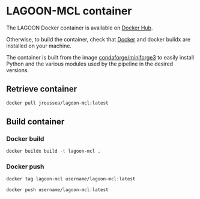 # LAGOON-MCL container

The LAGOON Docker container is available on [Docker Hub](https://hub.docker.com/r/jroussea/lagoon-mcl).

Otherwise, to build the container, check that [Docker](https://docs.docker.com/engine/install/) and docker buildx are installed on your machine.

The container is built from the image [condaforge/miniforge3](https://hub.docker.com/r/condaforge/miniforge3) to easily install Python and the various modules used by the pipeline in the desired versions.

## Retrieve container

```bash
docker pull jroussea/lagoon-mcl:latest
```

## Build container

### Docker build

```bash
docker buildx build -t lagoon-mcl .
```

### Docker push

```bash
docker tag lagoon-mcl username/lagoon-mcl:latest

docker push username/lagoon-mcl:latest
```